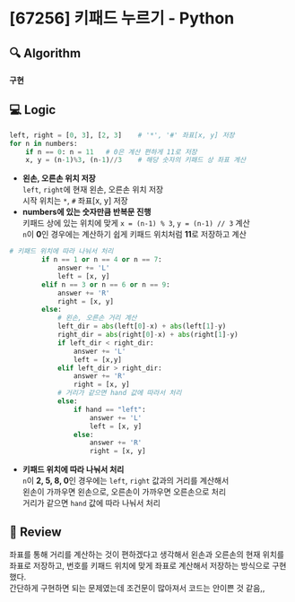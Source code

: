 # [67256] 키패드 누르기 - Python

## 🔍 Algorithm
**구현**

## 💻 Logic

```Python
left, right = [0, 3], [2, 3]    # '*', '#' 좌표[x, y] 저장
for n in numbers:
    if n == 0: n = 11   # 0은 계산 편하게 11로 저장
    x, y = (n-1)%3, (n-1)//3    # 해당 숫자의 키패드 상 좌표 계산
```
- **왼손, 오른손 위치 저장**  
    `left`, `right`에 현재 왼손, 오른손 위치 저장  
    시작 위치는 `*`, `#` 좌표[x, y] 저장  
- **numbers에 있는 숫자만큼 반복문 진행**  
    키패드 상에 있는 위치에 맞게 `x = (n-1) % 3`, `y = (n-1) // 3` 계산  
    `n`이 **0**인 경우에는 계산하기 쉽게 키패드 위치처럼 **11**로 저장하고 계산  

```Python
# 키패드 위치에 따라 나눠서 처리
        if n == 1 or n == 4 or n == 7:
            answer += 'L'
            left = [x, y]
        elif n == 3 or n == 6 or n == 9:
            answer += 'R'
            right = [x, y]
        else:
            # 왼손, 오른손 거리 계산
            left_dir = abs(left[0]-x) + abs(left[1]-y)
            right_dir = abs(right[0]-x) + abs(right[1]-y)
            if left_dir < right_dir:
                answer += 'L'
                left = [x,y]
            elif left_dir > right_dir:
                answer += 'R'
                right = [x, y]
            # 거리가 같으면 hand 값에 따라서 처리
            else:
                if hand == "left": 
                    answer += 'L'
                    left = [x, y]
                else: 
                    answer += 'R'
                    right = [x, y]
```
- **키패드 위치에 따라 나눠서 처리**  
    `n`이 **2, 5, 8, 0**인 경우에는 `left`, `right` 값과의 거리를 계산해서  
    왼손이 가까우면 왼손으로, 오른손이 가까우면 오른손으로 처리  
    거리가 같으면 `hand` 값에 따라 나눠서 처리  


## 📝 Review

좌표를 통해 거리를 계산하는 것이 편하겠다고 생각해서 왼손과 오른손의 현재 위치를 좌표로 저장하고, 번호를 키패드 위치에 맞게 좌표로 계산해서 저장하는 방식으로 구현했다.  
간단하게 구현하면 되는 문제였는데 조건문이 많아져서 코드는 안이쁜 것 같음,,
